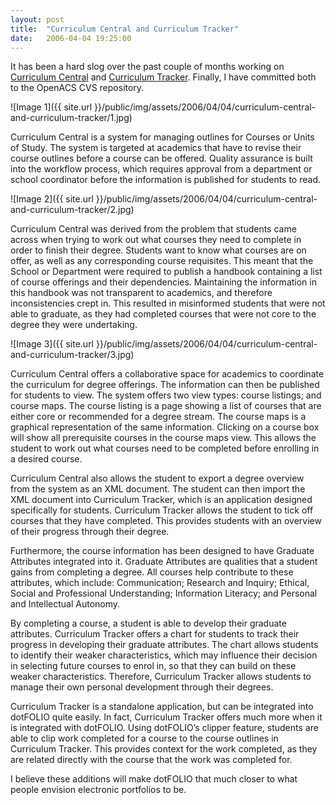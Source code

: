 ```yaml
---
layout: post
title:  "Curriculum Central and Curriculum Tracker"
date:   2006-04-04 19:25:00
---
```


It has been a hard slog over the past couple of months working on [Curriculum Central](http://cvs.openacs.org/cvs/openacs-4/packages/curriculum-central/) and [Curriculum Tracker](http://cvs.openacs.org/cvs/openacs-4/packages/curriculum-tracker/). Finally, I have committed both to the OpenACS CVS repository.

![Image 1]({{ site.url }}/public/img/assets/2006/04/04/curriculum-central-and-curriculum-tracker/1.jpg)

Curriculum Central is a system for managing outlines for Courses or Units of Study. The system is targeted at academics that have to revise their course outlines before a course can be offered. Quality assurance is built into the workflow process, which requires approval from a department or school coordinator before the information is published for students to read.

![Image 2]({{ site.url }}/public/img/assets/2006/04/04/curriculum-central-and-curriculum-tracker/2.jpg)

Curriculum Central was derived from the problem that students came across when trying to work out what courses they need to complete in order to finish their degree. Students want to know what courses are on offer, as well as any corresponding course requisites. This meant that the School or Department were required to publish a handbook containing a list of course offerings and their dependencies. Maintaining the information in this handbook was not transparent to academics, and therefore inconsistencies crept in. This resulted in misinformed students that were not able to graduate, as they had completed courses that were not core to the degree they were undertaking.

![Image 3]({{ site.url }}/public/img/assets/2006/04/04/curriculum-central-and-curriculum-tracker/3.jpg)

Curriculum Central offers a collaborative space for academics to coordinate the curriculum for degree offerings. The information can then be published for students to view. The system offers two view types: course listings; and course maps. The course listing is a page showing a list of courses that are either core or recommended for a degree stream. The course maps is a graphical representation of the same information. Clicking on a course box will show all prerequisite courses in the course maps view. This allows the student to work out what courses need to be completed before enrolling in a desired course.

Curriculum Central also allows the student to export a degree overview from the system as an XML document. The student can then import the XML document into Curriculum Tracker, which is an application designed specifically for students. Curriculum Tracker allows the student to tick off courses that they have completed. This provides students with an overview of their progress through their degree.

Furthermore, the course information has been designed to have Graduate Attributes integrated into it. Graduate Attributes are qualities that a student gains from completing a degree. All courses help contribute to these attributes, which include: Communication; Research and Inquiry; Ethical, Social and Professional Understanding; Information Literacy; and Personal and Intellectual Autonomy.

By completing a course, a student is able to develop their graduate attributes. Curriculum Tracker offers a chart for students to track their progress in developing their graduate attributes. The chart allows students to identify their weaker characteristics, which may influence their decision in selecting future courses to enrol in, so that they can build on these weaker characteristics. Therefore, Curriculum Tracker allows students to manage their own personal development through their degrees.

Curriculum Tracker is a standalone application, but can be integrated into dotFOLIO quite easily. In fact, Curriculum Tracker offers much more when it is integrated with dotFOLIO. Using dotFOLIO’s clipper feature, students are able to clip work completed for a course to the course outlines in Curriculum Tracker. This provides context for the work completed, as they are related directly with the course that the work was completed for.

I believe these additions will make dotFOLIO that much closer to what people envision electronic portfolios to be.

